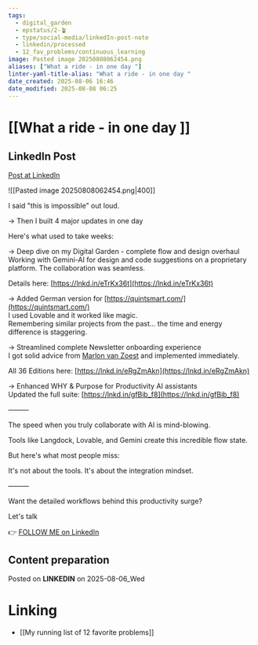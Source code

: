 ```yaml
---
tags:
  - digital_garden
  - epstatus/2-🪴
  - type/social-media/linkedIn-post-note
  - linkedin/processed
  - 12_fav_problems/continuous_learning
image: Pasted image 20250808062454.png
aliases: ["What a ride - in one day "]
linter-yaml-title-alias: "What a ride - in one day "
date_created: 2025-08-06 16:46
date_modified: 2025-08-08 06:25
---
```

# [[What a ride - in one day ]]

## LinkedIn Post

[Post at LinkedIn]()

![[Pasted image 20250808062454.png|400]]


I said "this is impossible" out loud.  
  
→ Then I built 4 major updates in one day  
  
Here's what used to take weeks:  
  
→ Deep dive on my Digital Garden - complete flow and design overhaul  
Working with Gemini-AI for design and code suggestions on a proprietary platform. The collaboration was seamless.  
  
Details here: [https://lnkd.in/eTrKx36t](https://lnkd.in/eTrKx36t)  
  
→ Added German version for [https://quintsmart.com/](https://quintsmart.com/)  
I used Lovable and it worked like magic.  
Remembering similar projects from the past... the time and energy difference is staggering.  
  
→ Streamlined complete Newsletter onboarding experience  
I got solid advice from [Marlon van Zoest](https://www.linkedin.com/in/marlonvanzoest/) and implemented immediately.  
  
All 36 Editions here: [https://lnkd.in/eRgZmAkn](https://lnkd.in/eRgZmAkn)  
  
→ Enhanced WHY & Purpose for Productivity AI assistants  
Updated the full suite: [https://lnkd.in/gfBib_f8](https://lnkd.in/gfBib_f8)  
  
———  
  
The speed when you truly collaborate with AI is mind-blowing.  
  
Tools like Langdock, Lovable, and Gemini create this incredible flow state.  
  
But here's what most people miss:  
  
It's not about the tools. It's about the integration mindset.  
  
———  
  
Want the detailed workflows behind this productivity surge?  
  
Let's talk


👉 [FOLLOW ME on LinkedIn](https://www.linkedin.com/comm/mynetwork/discovery-see-all?usecase=PEOPLE_FOLLOWS&followMember=sebastiankamilli)

## Content preparation

Posted on **LINKEDIN** on 2025-08-06_Wed

# Linking

+ [[My running list of 12 favorite problems]]